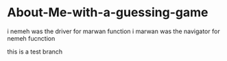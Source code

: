 # About-Me-with-a-guessing-game
 i nemeh was the driver for marwan function
 i marwan was the navigator for nemeh fucnction


 this is a test branch
 